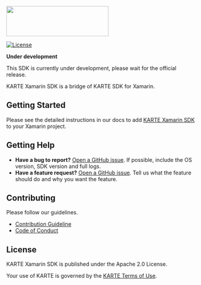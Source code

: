 <a href="https://karte.io"><img src="https://karte.io/assets/images/common/logo_black.svg" width="270" height="80"></img></a>

[![License](https://img.shields.io/badge/license-Apache%202-blue)](https://github.com/plaidev/karte-ios-sdk/blob/master/LICENSE)

**Under development**

This SDK is currently under development, please wait for the official release.

KARTE Xamarin SDK is a bridge of KARTE SDK for Xamarin.

## Getting Started
Please see the detailed instructions in our docs to add [KARTE Xamarin SDK](https://developers.karte.io/docs/xamarin-sdk) to your Xamarin project.

## Getting Help
- **Have a bug to report?**
  [Open a GitHub issue](https://github.com/plaidev/karte-xamarin/issues/new). If possible, include the OS version, SDK version and full logs.
- **Have a feature request?**
  [Open a GitHub issue](https://github.com/plaidev/karte-xamarin/issues/new). Tell us what the feature should do and why you want the feature.

## Contributing

Please follow our guidelines.
 - [Contribution Guideline](https://github.com/plaidev/karte-xamarin/blob/master/CONTRIBUTING.md)
 - [Code of Conduct](https://github.com/plaidev/karte-xamarin/blob/master/CODE_OF_CONDUCT.md)

## License
KARTE Xamarin SDK is published under the Apache 2.0 License.

Your use of KARTE is governed by the [KARTE Terms of Use](https://karte.io/legal/terms-of-use-en.html).
